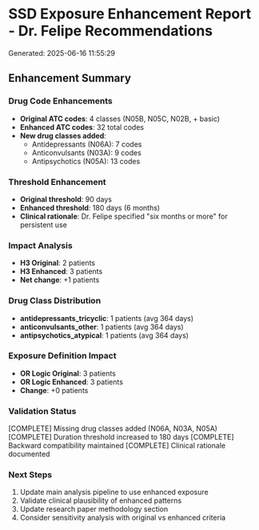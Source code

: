 
# SSD Exposure Enhancement Report - Dr. Felipe Recommendations
Generated: 2025-06-16 11:55:29

## Enhancement Summary

### Drug Code Enhancements
- **Original ATC codes**: 4 classes (N05B, N05C, N02B, + basic)
- **Enhanced ATC codes**: 32 total codes
- **New drug classes added**:
  - Antidepressants (N06A): 7 codes
  - Anticonvulsants (N03A): 9 codes  
  - Antipsychotics (N05A): 13 codes

### Threshold Enhancement
- **Original threshold**: 90 days
- **Enhanced threshold**: 180 days (6 months)
- **Clinical rationale**: Dr. Felipe specified "six months or more" for persistent use

### Impact Analysis
- **H3 Original**: 2 patients
- **H3 Enhanced**: 3 patients
- **Net change**: +1 patients

### Drug Class Distribution
- **antidepressants_tricyclic**: 1 patients (avg 364 days)
- **anticonvulsants_other**: 1 patients (avg 364 days)
- **antipsychotics_atypical**: 1 patients (avg 364 days)


### Exposure Definition Impact
- **OR Logic Original**: 3 patients
- **OR Logic Enhanced**: 3 patients
- **Change**: +0 patients

### Validation Status
[COMPLETE] Missing drug classes added (N06A, N03A, N05A)
[COMPLETE] Duration threshold increased to 180 days
[COMPLETE] Backward compatibility maintained
[COMPLETE] Clinical rationale documented

### Next Steps
1. Update main analysis pipeline to use enhanced exposure
2. Validate clinical plausibility of enhanced patterns
3. Update research paper methodology section
4. Consider sensitivity analysis with original vs enhanced criteria
